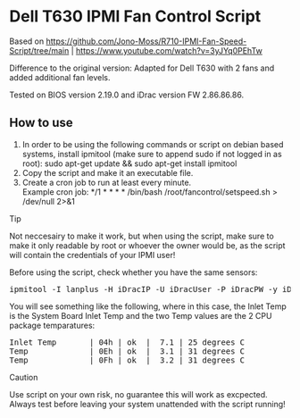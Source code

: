 # Dell T630 IPMI Fan Control Script
Based on https://github.com/Jono-Moss/R710-IPMI-Fan-Speed-Script/tree/main | https://www.youtube.com/watch?v=3yJYq0PEhTw

Difference to the original version: Adapted for Dell T630 with 2 fans and added additional fan levels.

Tested on BIOS version 2.19.0 and iDrac version FW 2.86.86.86.

## How to use
1) In order to be using the following commands or script on debian based systems, install ipmitool (make sure to append sudo if not logged in as root): sudo apt-get update && sudo apt-get install ipmitool
2) Copy the script and make it an executable file.
3) Create a cron job to run at least every minute.\
   Example cron job: */1 * * * * /bin/bash /root/fancontrol/setspeed.sh > /dev/null 2>&1
   
> [!TIP]
> Not neccesairy to make it work, but when using the script, make sure to make it only readable by root or whoever the owner would be, as the script will contain the credentials of your IPMI user! 

Before using the script, check whether you have the same sensors: 
<pre>ipmitool -I lanplus -H iDracIP -U iDracUser -P iDracPW -y iDracEncryptionKey sdr type temperature</pre>
You will see something like the following, where in this case, the Inlet Temp is the System Board Inlet Temp and the two Temp values are the 2 CPU package temparatures:
<pre>
Inlet Temp       | 04h | ok  |  7.1 | 25 degrees C
Temp             | 0Eh | ok  |  3.1 | 31 degrees C
Temp             | 0Fh | ok  |  3.2 | 31 degrees C
</pre>


> [!CAUTION]
> Use script on your own risk, no guarantee this will work as excpected. Always test before leaving your system unattended with the script running!

